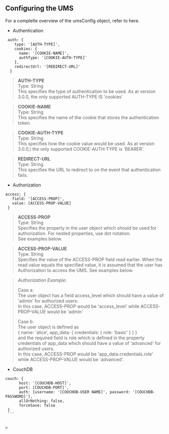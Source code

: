 Configuring the UMS
------------------

For a complelte overview of the umsConfig object, refer to here.

* Authentication

```
 auth: {
    type: '[AUTH-TYPE]',
    cookies: {
      name: '[COOKIE-NAME]',
      authType: '[COOKIE-AUTH-TYPE]'
    },
    redirectUrl: '[REDIRECT-URL]'
  }
  ```
  
  > **AUTH-TYPE**\
  > Type: String\
  > This specifies the type of authentication to be used. 
  > As at version 3.0.0, the only supported AUTH-TYPE IS 'cookies'
  
  >**COOKIE-NAME**\
  >Type: String\
  > This specifies the name of the cookie that stores the authentication token. 
  
  > **COOKIE-AUTH-TYPE**\
  > Type: String\
  > This specifies how the cookie value would be used. As at version 3.0.0,\ the only supported COOKIE-AUTH-TYPE is 
  > 'BEARER'. 
  
  > **REDIRECT-URL**\
  > Type: String\
  > This specifies the URL to redirect to on the event that authentication fails.
  
  
  * Authorization 
  
  ```
 access: {
     field: '[ACCESS-PROP]',
     value: [ACCESS-PROP-VALUE]
   }
   ```
   
  > **ACCESS-PROP**\
  > Type: String\
  > Specifies the property in the user object which should be used for authorization.
  > For nested properties, use dot notation.\
  > See examples below.
  
  >**ACCESS-PROP-VALUE**\
  >Type: String\
  >Specifies the value of the ACCESS-PROP field read earlier. When the read value equals the specified value, it is assumed that the user has Authorization to access the UMS. See examples below.
  
  
  > _Authorization Example_:
  > 
  >Case a:\
  > The user object has a field access_level which should have a value of 'admin' for authorized users:\
  > In this case, ACCESS-PROP would be 'access_level' while ACCESS-PROP-VALUE would be 'admin'
  >
  >Case b:\
  >The user object is defined as   
  > { name: 'alice', 
  >   app_data: { 
  >     credentials: { 
  >         role: 'basic'
  >       }
  >     }
  >  } \
  > and the required field is role which is defined in the property credentials of app_data which should have a value
  > of 'advanced' for authorized users.\
  > In this case, ACCESS-PROP would be 'app_data.credentials.role' while ACCESS-PROP-VALUE would be 'advanced'.
  
  
  * CouchDB
  
   ```
   couch: {
         host: '[COUCHDB-HOST]',
         port: [COUCHDB-PORT]',
         auth: {username: '[COUCHDB-USER NAME]', password: '[COUCHDB-PASSWORD]'},
         allOrNothing: false,
         forceSave: false
    }
    ```

  
  >
  
